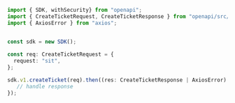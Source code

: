 <!-- Start SDK Example Usage -->
```typescript
import { SDK, withSecurity} from "openapi";
import { CreateTicketRequest, CreateTicketResponse } from "openapi/src/sdk/models/operations";
import { AxiosError } from "axios";


const sdk = new SDK();
    
const req: CreateTicketRequest = {
  request: "sit",
};

sdk.v1.createTicket(req).then((res: CreateTicketResponse | AxiosError) => {
   // handle response
});
```
<!-- End SDK Example Usage -->